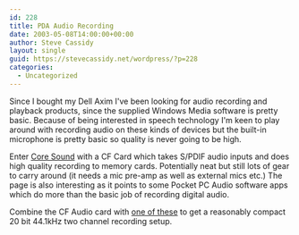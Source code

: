 ```yaml
---
id: 228
title: PDA Audio Recording
date: 2003-05-08T14:00:00+00:00
author: Steve Cassidy
layout: single
guid: https://stevecassidy.net/wordpress/?p=228
categories:
  - Uncategorized
---
```

Since I bought my Dell Axim I've been looking for audio recording and playback products, since the supplied Windows Media software is pretty basic. Because of being interested in speech technology I'm keen to play around with recording audio on these kinds of devices but the built-in microphone is pretty basic so quality is never going to be high. 

Enter [Core Sound](http://www.core-sound.com/HighResRecorderNews.html) with a CF Card which takes S/PDIF audio inputs and does high quality recording to memory cards. Potentially neat but still lots of gear to carry around (it needs a mic pre-amp as well as external mics etc.) The page is also interesting as it points to some Pocket PC Audio software apps which do more than the basic job of recording digital audio. 

Combine the CF Audio card with [one of these](http://www.micsupply.com/ad20.htm) to get a reasonably compact 20 bit 44.1kHz two channel recording setup.
